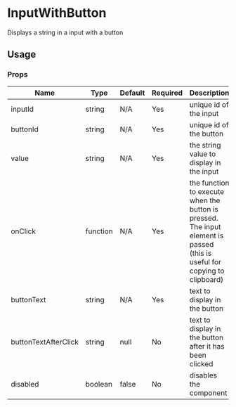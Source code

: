 # InputWithButton
Displays a string in a input with a button

## Usage

### Props

| Name                | Type          | Default   | Required | Description                                                                   |
| ------------------- |-------------- | --------- | -------- |------------------------------------------------------------------------------ |
| inputId                  | string        | N/A       | Yes      | unique id of the input                                                    |
| buttonId                  | string        | N/A       | Yes      | unique id of the button                                                    |
| value               | string        | N/A       | Yes      | the string value to display in the input                                      |
| onClick             | function      | N/A       | Yes      | the function to execute when the button is pressed. The input element is passed (this is useful for copying to clipboard) |
| buttonText          | string        | N/A       | Yes      | text to display in the button                                                 |
| buttonTextAfterClick          | string        | null       | No      | text to display in the button after it has been clicked                                                 |
| disabled            | boolean        | false     | No      | disables the component                                         |
